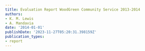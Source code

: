 ```yaml
---
title: Evaluation Report WoodGreen Community Service 2013-2014
authors:
- K. M. Lewis
- A. Mandavia
date: '2014-01-01'
publishDate: '2023-11-27T05:20:31.398159Z'
publication_types:
- report
---
```

